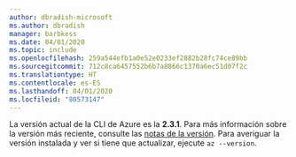 ```yaml
---
author: dbradish-microsoft
ms.author: dbradish
manager: barbkess
ms.date: 04/01/2020
ms.topic: include
ms.openlocfilehash: 259a544efb1a0e52e0233ef2882b28fc74ce89bb
ms.sourcegitcommit: 712c8ca6457552b6b7a8866c1370a6ec51d07f2c
ms.translationtype: HT
ms.contentlocale: es-ES
ms.lasthandoff: 04/01/2020
ms.locfileid: "80573147"
---
```

La versión actual de la CLI de Azure es la __2.3.1__. Para más información sobre la versión más reciente, consulte las [notas de la versión](../release-notes-azure-cli.md). Para averiguar la versión instalada y ver si tiene que actualizar, ejecute `az --version`.
